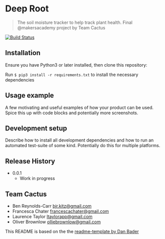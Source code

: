 # Deep Root
> The soil moisture tracker to help track plant health. Final @makersacademy project by Team Cactus

[![Build Status](https://travis-ci.com/breycarr/deep_root.svg?branch=master)](https://travis-ci.com/breycarr/deep_root)
## Installation
Ensure you have Python3 or later installed, then clone this repository:

Run `$ pip3 install -r requirements.txt` to install the necessary dependencies

## Usage example

A few motivating and useful examples of how your product can be used. Spice this up with code blocks and potentially more screenshots.

## Development setup

Describe how to install all development dependencies and how to run an automated test-suite of some kind. Potentially do this for multiple platforms.

## Release History

* 0.0.1
    * Work in progress

## Team Cactus

* Ben Reynolds-Carr <bjr.kitz@gmail.com>
* Francesca Chater <francescachater@gmail.com>
* Laurence Taylor <ltaylorapp@gmail.com>
* Oliver Brownlow <olliebrownlow@gmail.com>

This README is based on the the [readme-template by Dan Bader](https://github.com/dbader/readme-template)
